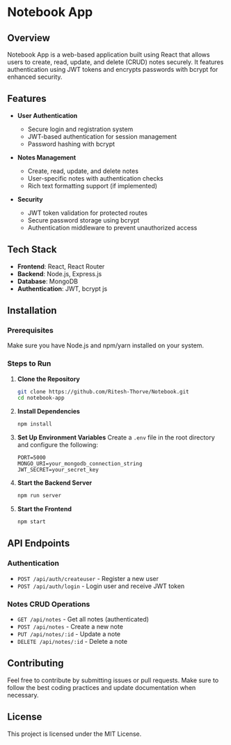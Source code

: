  # Notebook App

## Overview
Notebook App is a web-based application built using React that allows users to create, read, update, and delete (CRUD) notes securely. It features authentication using JWT tokens and encrypts passwords with bcrypt for enhanced security.

## Features
- **User Authentication**
  - Secure login and registration system
  - JWT-based authentication for session management
  - Password hashing with bcrypt

- **Notes Management**
  - Create, read, update, and delete notes
  - User-specific notes with authentication checks
  - Rich text formatting support (if implemented)

- **Security**
  - JWT token validation for protected routes
  - Secure password storage using bcrypt
  - Authentication middleware to prevent unauthorized access

## Tech Stack
- **Frontend**: React, React Router
- **Backend**: Node.js, Express.js
- **Database**: MongoDB 
- **Authentication**: JWT, bcrypt js

## Installation

### Prerequisites
Make sure you have Node.js and npm/yarn installed on your system.

### Steps to Run
1. **Clone the Repository**
   ```sh
   git clone https://github.com/Ritesh-Thorve/Notebook.git
   cd notebook-app
   ```

2. **Install Dependencies**
   ```sh
   npm install
   ```

3. **Set Up Environment Variables**
   Create a `.env` file in the root directory and configure the following:
   ```env
   PORT=5000
   MONGO_URI=your_mongodb_connection_string
   JWT_SECRET=your_secret_key
   ```

4. **Start the Backend Server**
   ```sh
   npm run server
   ```

5. **Start the Frontend**
   ```sh
   npm start
   ```

## API Endpoints

### Authentication
- `POST /api/auth/createuser` - Register a new user
- `POST /api/auth/login` - Login user and receive JWT token

### Notes CRUD Operations
- `GET /api/notes` - Get all notes (authenticated)
- `POST /api/notes` - Create a new note
- `PUT /api/notes/:id` - Update a note
- `DELETE /api/notes/:id` - Delete a note

## Contributing
Feel free to contribute by submitting issues or pull requests. Make sure to follow the best coding practices and update documentation when necessary.

## License
This project is licensed under the MIT License.

